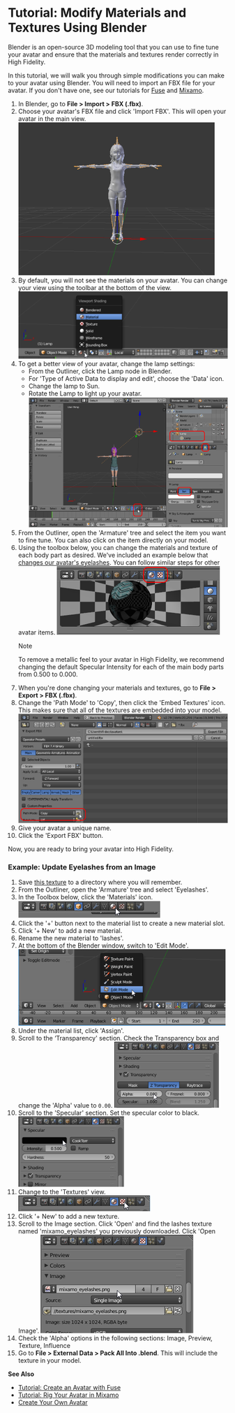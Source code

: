 # Tutorial: Modify Materials and Textures Using Blender

Blender is an open-source 3D modeling tool that you can use to fine tune your avatar and ensure that the materials and textures render correctly in High Fidelity. 

In this tutorial, we will walk you through simple modifications you can make to your avatar using Blender. You will need to import an FBX file for your avatar. If you don't have one, see our tutorials for [Fuse](fuse-tutorial) and [Mixamo](mixamo-tutorial).

1. In Blender, go to **File > Import > FBX (.fbx)**. 
2. Choose your avatar's FBX file and click 'Import FBX'. This will open your avatar in the main view. ![](_images/import-avatar.png)
3. By default, you will not see the materials on your avatar. You can change your view using the toolbar at the bottom of the view. ![](_images/view-materials.png)
4. To get a better view of your avatar, change the lamp settings:
    - From the Outliner, click the Lamp node in Blender.
    - For 'Type of Active Data to display and edit', choose the 'Data' icon. 
    - Change the lamp to Sun.
    - Rotate the Lamp to light up your avatar.![](_images/lamp-settings.png)
5. From the Outliner, open the 'Armature' tree and select the item you want to fine tune. You can also click on the item directly on your model.
6. Using the toolbox below, you can change the materials and texture of each body part as desired. We've included an example below that [changes our avatar's eyelashes](#example-update-eyelashes-from-an-image). You can follow similar steps for other avatar items.
    ![](_images/texture-material.png)
    <div class="admonition note">
        <p class="admonition-title">Note</p>
        <p>To remove a metallic feel to your avatar in High Fidelity, we recommend changing the default Specular Intensity for each of the main body parts from 0.500 to 0.000.</p>
    </div>
7. When you're done changing your materials and textures, go to **File > Export > FBX (.fbx)**.
8. Change the 'Path Mode' to 'Copy', then click the 'Embed Textures' icon. This makes sure that all of the textures are embedded into your model. ![](_images/blender-export.png)
9. Give your avatar a unique name. 
10. Click the 'Export FBX' button.

Now, you are ready to bring your avatar into High Fidelity.

### Example: Update Eyelashes from an Image

1. Save [this texture](http://hifi-content.s3.amazonaws.com/DomainContent/Event%20/Images/mixamo_eyelashes.png) to a directory where you will remember.
2. From the Outliner, open the 'Armature' tree and select 'Eyelashes'.
3. In the Toolbox below, click the 'Materials' icon. ![](_images/materials-tab.png)
4. Click the '+' button next to the material list to create a new material slot.
5. Click '+ New' to add a new material.
6. Rename the new material to 'lashes'.
7. At the bottom of the Blender window, switch to 'Edit Mode'. ![](_images/edit-mode.png)
8. Under the material list, click 'Assign'.
9. Scroll to the ‘Transparency' section. Check the Transparency box and change the 'Alpha' value to `0.00`. ![](_images/transparency-setting.png)
10. Scroll to the 'Specular' section. Set the specular color to black. ![](_images/specular-setting.png)
11. Change to the 'Textures' view. ![](_images/texture-tab.png)
12. Click '+ New' to add a new texture.
13. Scroll to the Image section. Click 'Open' and find the lashes texture named 'mixamo_eyelashes' you previously downloaded. Click 'Open Image'. ![](_images/image-setting.png)
14. Check the 'Alpha' options in the following sections: Image, Preview, Texture, Influence
15. Go to **File > External Data > Pack All Into .blend**. This will include the texture in your model.

**See Also**

+ [Tutorial: Create an Avatar with Fuse](fuse-tutorial)
+ [Tutorial: Rig Your Avatar in Mixamo](mixamo-tutorial)
+ [Create Your Own Avatar](create-avatars)